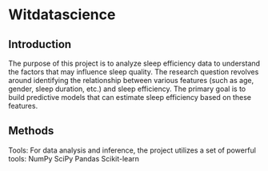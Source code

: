 # Witdatascience
## Introduction
The purpose of this project is to analyze sleep efficiency data to understand the factors that may influence sleep quality. The research question revolves around identifying the relationship between various features (such as age, gender, sleep duration, etc.) and sleep efficiency. The primary goal is to build predictive models that can estimate sleep efficiency based on these features.
## Methods
Tools:
For data analysis and inference, the project utilizes a set of powerful tools:
NumPy
SciPy
Pandas 
Scikit-learn
